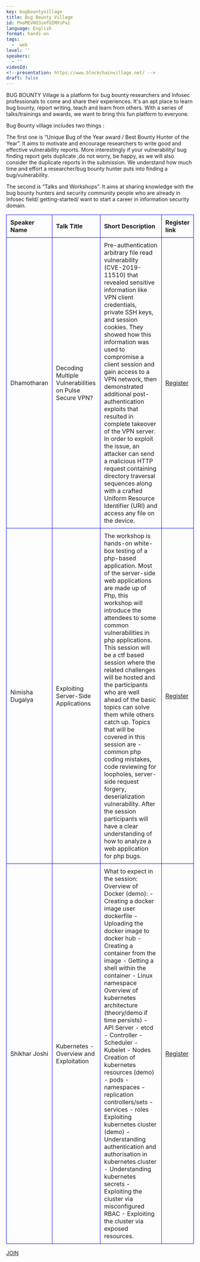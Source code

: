 ```yaml
---
key: bugbountyvillage
title: Bug Bounty Village
id: PmoMEVHO3imfUIMXsPai
language: English
format: hands-on
tags:
  - _web
level: ''
speakers:
  - ''
videoId: 
<!--presentation: https://www.blockchainvillage.net/ -->
draft: false
---
```

BUG BOUNTY Village is a platform for bug bounty researchers and Infosec professionals to come and share their experiences. It's an apt place to learn bug bounty, report writing, teach and learn from others. With a series of talks/trainings and awards, we want to bring this fun platform to everyone.

Bug Bounty village includes two things :

The first one is “Unique Bug of the Year award / Best Bounty Hunter of the Year”. It aims to motivate and encourage researchers to write good and effective vulnerability reports. More interestingly if your vulnerability/ bug finding report gets duplicate ,do not worry, be happy, as we will also consider the duplicate reports in the submission. We understand how much time and effort a researcher/bug bounty hunter puts into finding a bug/vulnerability.

The second is “Talks and Workshops”. It aims at sharing knowledge with the bug bounty hunters and security community people who are already in Infosec field/ getting-started/ want to start a career in information security domain.

<style>
  table {
    border-collapse: collapse;
  }
  th, td {
    border: 1px solid blue;
    padding: 10px;
    text-align: left;
  }
</style>
<table>
  <tr>
    <th align="center">Speaker Name</th>
    <th align="center">Talk Title</th>
    <th align="center">Short Description</th>
    <th align="center">Register link</th>
  </tr>
  <tr>
    <td>Dhamotharan</td>
    <td>Decoding Multiple Vulnerabilities on Pulse Secure VPN?</td>
    <td>Pre-authentication arbitrary file read vulnerability (CVE-2019-11510) that revealed sensitive information like VPN client credentials, private SSH keys, and session cookies. They showed how this information was used to compromise a client session and gain access to a VPN network, then demonstrated additional post-authentication exploits that resulted in complete takeover of the VPN server. In order to exploit the issue, an attacker can send a malicious HTTP request containing directory traversal sequences along with a crafted Uniform Resource Identifier (URI) and access any file on the device.</td>
    <td><a align="center" class="btn primary" target="_blank" rel="noopener" href="https://docs.google.com/forms/d/1GmfBrK_UkqArJAu2U1acgVbceRWUIuzO2NwmfDNqEGI/">Register</a></td>
  </tr>
  <tr>
    <td>Nimisha Dugalya</td>
    <td>Exploiting Server-Side Applications</td>
    <td>The workshop is hands-on white-box testing of a php-based application. Most of the server-side web applications are made up of Php, this workshop will introduce the attendees to some common vulnerabilities in php applications. This session will be a ctf based session where the related challenges will be hosted and the participants who are well ahead of the basic topics can solve them while others catch up. Topics that will be covered in this session are - common php coding mistakes, code reviewing for loopholes, server-side request forgery, deserialization vulnerability. After the session participants will have a clear understanding of how to analyze a web application for php bugs.</td>
    <td><a align="center" class="btn primary" target="_blank" rel="noopener" href="https://docs.google.com/forms/d/1Q2dFAYr9L-l7NmOKrkMBGEdjFlIULjxvObIRnM4eoRY/">Register</a></td>
  </tr>
  <tr>
    <td>Shikhar Joshi</td>
    <td>Kubernetes - Overview and Exploitation</td>
    <td>What to expect in the session: Overview of Docker (demo): - Creating a docker image user dockerfile - Uploading the docker image to docker hub - Creating a container from the image - Getting a shell within the container - Linux namespace Overview of kubernetes architecture (theory/demo if time persists) - API Server - etcd - Controller - Scheduler - Kubelet - Nodes Creation of kubernetes resources (demo) - pods - namespaces - replication controllers/sets - services - roles Exploiting kubernetes cluster (demo) - Understanding authentication and authorisation in kubernetes cluster - Understanding kubernetes secrets - Exploiting the cluster via misconfigured RBAC - Exploiting the cluster via exposed resources.</td>
    <td><a align="center" class="btn primary" target="_blank" rel="noopener" href="https://docs.google.com/forms/d/14c6sFqRakrorbf3LCb5OkF8jUN77Ri153gqalUESuYM/">Register</a></td>
  </tr>
</table>


<a align="center" class="btn primary" target="_blank" rel="noopener" href="https://www.bugbountyvillage.com">JOIN</a>